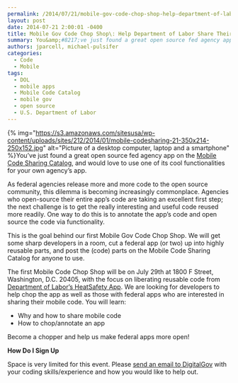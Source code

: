 ```yaml
---
permalink: /2014/07/21/mobile-gov-code-chop-shop-help-department-of-labor-share-their-app-functionality-gov-wide/
layout: post
date: 2014-07-21 2:00:01 -0400
title: Mobile Gov Code Chop Shop\: Help Department of Labor Share Their App Functionality Gov-wide
summary: You&amp;#8217;ve just found a great open source fed agency app on the Mobile Code Sharing Catalog, and would love to use one of its cool functionalities for your own agency&amp;#8217;s app. As federal agencies release more and more code to the open source community,
authors: jparcell, michael-pulsifer
categories:
  - Code
  - Mobile
tags:
  - DOL
  - mobile apps
  - Mobile Code Catalog
  - mobile gov
  - open source
  - U.S. Department of Labor
---
```


{% img="https://s3.amazonaws.com/sitesusa/wp-content/uploads/sites/212/2014/01/mobile-codesharing-21-350x214-250x152.jpg" alt="Picture of a desktop computer, laptop and a smartphone" %}You&#8217;ve just found a great open source fed agency app on the [Mobile Code Sharing Catalog](https://www.WHATEVER/2013/05/13/federal-mobile-code-sharing-catalog-is-here/), and would love to use one of its cool functionalities for your own agency&#8217;s app.

As federal agencies release more and more code to the open source community, this dilemma is becoming increasingly commonplace. Agencies who open-source their entire app’s code are taking an excellent first step; the next challenge is to get the really interesting and useful code reused more readily. One way to do this is to annotate the app’s code and open source the code via functionality.

This is the goal behind our first Mobile Gov Code Chop Shop. We will get some sharp developers in a room, cut a federal app (or two) up into highly reusable parts, and post the (code) parts on the Mobile Code Sharing Catalog for anyone to use.

The first Mobile Code Chop Shop will be on July 29th at 1800 F Street, Washington, D.C. 20405, with the focus on liberating reusable code from [Department of Labor&#8217;s HeatSafety App](https://www.osha.gov/SLTC/heatillness/heat_index/heat_app.html). We are looking for developers to help chop the app as well as those with federal apps who are interested in sharing their mobile code. You will learn:

  * Why and how to share mobile code
  * How to chop/annotate an app

Become a chopper and help us make federal apps more open!

**How Do I Sign Up**

Space is very limited for this event. Please [send an email to DigitalGov](mailto:DigitalGov@gsa.gov) with your coding skills/experience and how you would like to help out.
